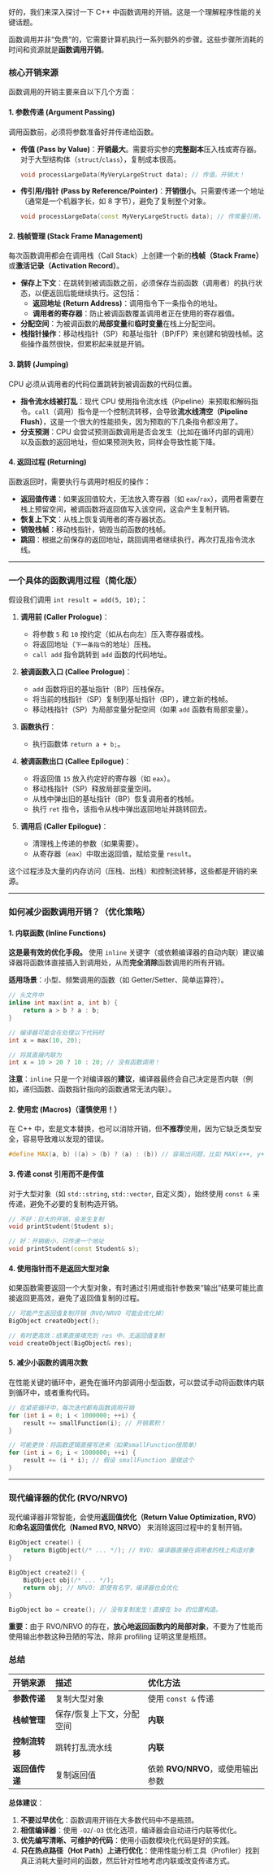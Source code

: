 好的，我们来深入探讨一下 C++ 中函数调用的开销。这是一个理解程序性能的关键话题。

函数调用并非“免费”的，它需要计算机执行一系列额外的步骤。这些步骤所消耗的时间和资源就是**函数调用开销**。

### 核心开销来源

函数调用的开销主要来自以下几个方面：

#### 1. 参数传递 (Argument Passing)
调用函数前，必须将参数准备好并传递给函数。
*   **传值 (Pass by Value)**：**开销最大**。需要将实参的**完整副本**压入栈或寄存器。对于大型结构体（`struct`/`class`），复制成本很高。
    ```cpp
    void processLargeData(MyVeryLargeStruct data); // 传值，开销大！
    ```
*   **传引用/指针 (Pass by Reference/Pointer)**：**开销很小**。只需要传递一个地址（通常是一个机器字长，如 8 字节），避免了复制整个对象。
    ```cpp
    void processLargeData(const MyVeryLargeStruct& data); // 传常量引用，开销小！
    ```

#### 2. 栈帧管理 (Stack Frame Management)
每次函数调用都会在调用栈（Call Stack）上创建一个新的**栈帧（Stack Frame）** 或**激活记录（Activation Record）**。
*   **保存上下文**：在跳转到被调函数之前，必须保存当前函数（调用者）的执行状态，以便返回后能继续执行。这包括：
    *   **返回地址 (Return Address)**：调用指令下一条指令的地址。
    *   **调用者的寄存器**：防止被调函数覆盖调用者正在使用的寄存器值。
*   **分配空间**：为被调函数的**局部变量**和**临时变量**在栈上分配空间。
*   **栈指针操作**：移动栈指针（SP）和基址指针（BP/FP）来创建和销毁栈帧。这些操作虽然很快，但累积起来就是开销。

#### 3. 跳转 (Jumping)
CPU 必须从调用者的代码位置跳转到被调函数的代码位置。
*   **指令流水线被打乱**：现代 CPU 使用指令流水线（Pipeline）来预取和解码指令。`call`（调用）指令是一个控制流转移，会导致**流水线清空（Pipeline Flush）**，这是一个很大的性能损失，因为预取的下几条指令都没用了。
*   **分支预测**：CPU 会尝试预测函数调用是否会发生（比如在循环内部的调用）以及函数的返回地址，但如果预测失败，同样会导致性能下降。

#### 4. 返回过程 (Returning)
函数返回时，需要执行与调用时相反的操作：
*   **返回值传递**：如果返回值较大，无法放入寄存器（如 `eax`/`rax`），调用者需要在栈上预留空间，被调函数将返回值写入该空间，这会产生复制开销。
*   **恢复上下文**：从栈上恢复调用者的寄存器状态。
*   **销毁栈帧**：移动栈指针，销毁当前函数的栈帧。
*   **跳回**：根据之前保存的返回地址，跳回调用者继续执行，再次打乱指令流水线。

---

### 一个具体的函数调用过程（简化版）

假设我们调用 `int result = add(5, 10);`：

1.  **调用前 (Caller Prologue)**：
    *   将参数 `5` 和 `10` 按约定（如从右向左）压入寄存器或栈。
    *   将返回地址（`下一条指令`的地址）压栈。
    *   `call add` 指令跳转到 `add` 函数的代码地址。

2.  **被调函数入口 (Callee Prologue)**：
    *   `add` 函数将旧的基址指针（BP）压栈保存。
    *   将当前的栈指针（SP）复制到基址指针（BP），建立新的栈帧。
    *   移动栈指针（SP）为局部变量分配空间（如果 `add` 函数有局部变量）。

3.  **函数执行**：
    *   执行函数体 `return a + b;`。

4.  **被调函数出口 (Callee Epilogue)**：
    *   将返回值 `15` 放入约定好的寄存器（如 `eax`）。
    *   移动栈指针（SP）释放局部变量空间。
    *   从栈中弹出旧的基址指针（BP）恢复调用者的栈帧。
    *   执行 `ret` 指令，该指令从栈中弹出返回地址并跳转回去。

5.  **调用后 (Caller Epilogue)**：
    *   清理栈上传递的参数（如果需要）。
    *   从寄存器（`eax`）中取出返回值，赋给变量 `result`。

这个过程涉及大量的内存访问（压栈、出栈）和控制流转移，这些都是开销的来源。

---

### 如何减少函数调用开销？（优化策略）

#### 1. 内联函数 (Inline Functions)
**这是最有效的优化手段。** 使用 `inline` 关键字（或依赖编译器的自动内联）建议编译器将函数体直接插入到调用处，从而**完全消除**函数调用的所有开销。

**适用场景**：小型、频繁调用的函数（如 Getter/Setter、简单运算符）。
```cpp
// 头文件中
inline int max(int a, int b) {
    return a > b ? a : b;
}

// 编译器可能会在处理以下代码时
int x = max(10, 20);

// 将其直接内联为
int x = 10 > 20 ? 10 : 20; // 没有函数调用！
```
**注意**：`inline` 只是一个对编译器的**建议**，编译器最终会自己决定是否内联（例如，递归函数、函数指针指向的函数通常无法内联）。

#### 2. 使用宏 (Macros)（谨慎使用！）
在 C++ 中，宏是文本替换，也可以消除开销，但**不推荐**使用，因为它缺乏类型安全，容易导致难以发现的错误。
```cpp
#define MAX(a, b) ((a) > (b) ? (a) : (b)) // 容易出问题，比如 MAX(x++, y++)
```

#### 3. 传递 const 引用而不是传值
对于大型对象（如 `std::string`, `std::vector`, 自定义类），始终使用 `const &` 来传递，避免不必要的复制构造开销。
```cpp
// 不好：巨大的开销，会发生复制
void printStudent(Student s);

// 好：开销极小，只传递一个地址
void printStudent(const Student& s);
```

#### 4. 使用指针而不是返回大型对象
如果函数需要返回一个大型对象，有时通过引用或指针参数来“输出”结果可能比直接返回更高效，避免了返回值复制的过程。
```cpp
// 可能产生返回值复制开销（RVO/NRVO 可能会优化掉）
BigObject createObject();

// 有时更高效：结果直接填充到 res 中，无返回值复制
void createObject(BigObject& res); 
```

#### 5. 减少小函数的调用次数
在性能关键的循环中，避免在循环内部调用小型函数，可以尝试手动将函数体内联到循环中，或者重构代码。
```cpp
// 在紧密循环中，每次迭代都有函数调用开销
for (int i = 0; i < 1000000; ++i) {
    result += smallFunction(i); // 开销累积！
}

// 可能更快：将函数逻辑直接写进来（如果smallFunction很简单）
for (int i = 0; i < 1000000; ++i) {
    result += (i * i); // 假设 smallFunction 是做这个
}
```

---

### 现代编译器的优化 (RVO/NRVO)

现代编译器非常智能，会使用**返回值优化（Return Value Optimization, RVO）** 和**命名返回值优化（Named RVO, NRVO）** 来消除返回过程中的复制开销。

```cpp
BigObject create() {
    return BigObject(/* ... */); // RVO: 编译器直接在调用者的栈上构造对象
}

BigObject create2() {
    BigObject obj(/* ... */);
    return obj; // NRVO: 即使有名字，编译器也会优化
}

BigObject bo = create(); // 没有复制发生！直接在 bo 的位置构造。
```
**重要**：由于 RVO/NRVO 的存在，**放心地返回函数内的局部对象**，不要为了性能而使用输出参数这种丑陋的写法，除非 profiling 证明这里是瓶颈。

### 总结

| 开销来源 | 描述 | 优化方法 |
| :--- | :--- | :--- |
| **参数传递** | 复制大型对象 | 使用 `const &` 传递 |
| **栈帧管理** | 保存/恢复上下文，分配空间 | **内联** |
| **控制流转移** | 跳转打乱流水线 | **内联** |
| **返回值传递** | 复制返回值 | 依赖 **RVO/NRVO**，或使用输出参数 |

**总体建议**：
1.  **不要过早优化**：函数调用开销在大多数代码中不是瓶颈。
2.  **相信编译器**：使用 `-O2`/`-O3` 优化选项，编译器会自动进行内联等优化。
3.  **优先编写清晰、可维护的代码**：使用小函数模块化代码是好的实践。
4.  **只在热点路径（Hot Path）上进行优化**：使用性能分析工具（Profiler）找到真正消耗大量时间的函数，然后针对性地考虑内联或改变传递方式。